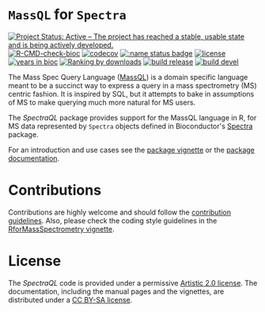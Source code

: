 # `MassQL` for `Spectra`

[![Project Status: Active – The project has reached a stable, usable state and is being actively developed.](https://www.repostatus.org/badges/latest/active.svg)](https://www.repostatus.org/#active)
[![R-CMD-check-bioc](https://github.com/RforMassSpectrometry/SpectraQL/workflows/R-CMD-check-bioc/badge.svg)](https://github.com/RforMassSpectrometry/SpectraQL/actions?query=workflow%3AR-CMD-check-bioc)
[![codecov](https://codecov.io/github/rformassspectrometry/SpectraQL/branch/main/graph/badge.svg?token=PSUEEOF0GH)](https://codecov.io/github/rformassspectrometry/SpectraQL)
[![:name status badge](https://rformassspectrometry.r-universe.dev/badges/:name)](https://rformassspectrometry.r-universe.dev/)
[![license](https://img.shields.io/badge/license-Artistic--2.0-brightgreen.svg)](https://opensource.org/licenses/Artistic-2.0)
[![years in bioc](http://bioconductor.org/shields/years-in-bioc/SpectraQL.svg)](https://bioconductor.org/packages/SpectraQL)
[![Ranking by downloads](http://bioconductor.org/shields/downloads/release/SpectraQL.svg)](https://bioconductor.org/packages/stats/bioc/SpectraQL/)
[![build release](http://bioconductor.org/shields/build/release/bioc/SpectraQL.svg)](https://bioconductor.org/checkResults/release/bioc-LATEST/SpectraQL/)
[![build devel](http://bioconductor.org/shields/build/devel/bioc/SpectraQL.svg)](https://bioconductor.org/checkResults/devel/bioc-LATEST/SpectraQL/)

The Mass Spec Query Language
([MassQL](https://mwang87.github.io/MassQueryLanguage_Documentation/)) is a
domain specific language meant to be a succinct way to express a query in a mass
spectrometry (MS) centric fashion. It is inspired by SQL, but it attempts to
bake in assumptions of MS to make querying much more natural for MS users.

The *SpectraQL* package provides support for the MassQL language in R,
for MS data represented by `Spectra` objects defined in Bioconductor's
[Spectra](https://bioconductor.org/packages/Spectra) package.

For an introduction and use cases see the [package
vignette](https://rformassspectrometry.github.io/SpectraQL/articles/SpectraQL.html)
or the [package
documentation](https://rformassspectrometry.github.io/SpectraQL/reference/index.html).

# Contributions

Contributions are highly welcome and should follow the [contribution
guidelines](https://rformassspectrometry.github.io/RforMassSpectrometry/articles/RforMassSpectrometry.html#contributions).
Also, please check the coding style guidelines in the [RforMassSpectrometry
vignette](https://rformassspectrometry.github.io/RforMassSpectrometry/articles/RforMassSpectrometry.html).


# License

The *SpectraQL* code is provided under a permissive [Artistic 2.0
license](https://opensource.org/licenses/Artistic-2.0). The
documentation, including the manual pages and the vignettes, are
distributed under a [CC BY-SA
license](https://creativecommons.org/licenses/by-sa/4.0/).
